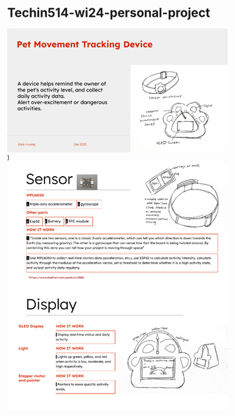 # Techin514-wi24-personal-project
![Pet Movement Tracking Device.png](https://github.com/jhuang404/Techin514-wi24-personal-project/blob/main/Pet%20Movement%20Tracking%20Device.png))
![Pet Movement Tracking Device(1).png](https://github.com/jhuang404/Techin514-wi24-personal-project/blob/main/Pet%20Movement%20Tracking%20Device%20(1).png)
![Pet Movement Tracking Device(2).png](https://github.com/jhuang404/Techin514-wi24-personal-project/blob/main/Pet%20Movement%20Tracking%20Device%20(2).png)
